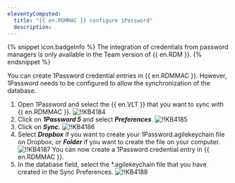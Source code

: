 ```yaml
---
eleventyComputed:
  title: "{{ en.RDMMAC }} configure 1Password"
  description:
---
```

{% snippet icon.badgeInfo %}
The integration of credentials from password managers is only available in the Team version of {{ en.RDM }}.
{% endsnippet %}

You can create 1Password credential entries in {{ en.RDMMAC }}. However, 1Password needs to be configured to allow the synchronization of the database.

1. Open 1Password and select the {{ en.VLT }} that you want to sync with {{ en.RDMMAC }}.
![!!KB4184](https://cdnweb.devolutions.net/docs/docs_en_kb_KB4184.png)
1. Click on ***1Password 5*** and select ***Preferences***.
![!!KB4185](https://cdnweb.devolutions.net/docs/docs_en_kb_KB4185.png)
1. Click on ***Sync***.
![!!KB4186](https://cdnweb.devolutions.net/docs/docs_en_kb_KB4186.png)
1. Select ***Dropbox*** if you want to create your 1Password.agilekeychain file on Dropbox, or ***Folder*** if you want to create the file on your computer.
![!!KB4187](https://cdnweb.devolutions.net/docs/docs_en_kb_KB4187.png)
You can now create a 1Password credential entry in {{ en.RDMMAC }}.
1. In the database field, select the *.agilekeychain file that you have created in the Sync Preferences.
![!!KB4188](https://cdnweb.devolutions.net/docs/docs_en_kb_KB4188.png)
